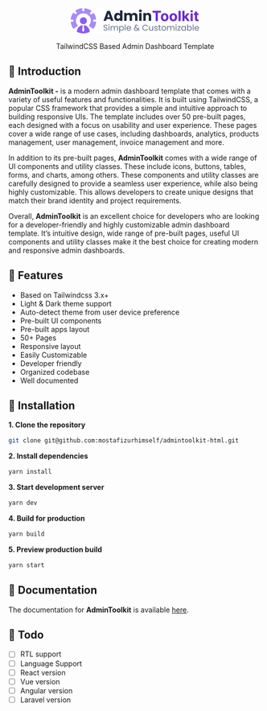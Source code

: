 <div align="center">
  <img src="./src/images/logo.png" height="50px">
  <p align="center">
    TailwindCSS Based Admin Dashboard Template
  </p>
</div>

## 📌 Introduction

**AdminToolkit -** is a modern admin dashboard template that comes with a variety of useful features and functionalities. It is built using TailwindCSS, a popular CSS framework that provides a simple and intuitive approach to building responsive UIs. The template includes over 50 pre-built pages, each designed with a focus on usability and user experience. These pages cover a wide range of use cases, including dashboards, analytics, products management, user management, invoice management and more.

In addition to its pre-built pages, **AdminToolkit** comes with a wide range of UI components and utility classes. These include icons, buttons, tables, forms, and charts, among others. These components and utility classes are carefully designed to provide a seamless user experience, while also being highly customizable. This allows developers to create unique designs that match their brand identity and project requirements.

Overall, **AdminToolkit** is an excellent choice for developers who are looking for a developer-friendly and highly customizable admin dashboard template. It’s intuitive design, wide range of pre-built pages, useful UI components and utility classes make it the best choice for creating modern and responsive admin dashboards.

## 📌 Features

- Based on Tailwindcss 3.x+
- Light & Dark theme support
- Auto-detect theme from user device preference
- Pre-built UI components
- Pre-built apps layout
- 50+ Pages
- Responsive layout
- Easily Customizable
- Developer friendly
- Organized codebase
- Well documented

## 📌 Installation

**1. Clone the repository**

```bash
git clone git@github.com:mostafizurhimself/admintoolkit-html.git
```

**2. Install dependencies**

```bash
yarn install
```

**3. Start development server**

```bash
yarn dev
```

**4. Build for production**

```bash
yarn build
```

**5. Preview production build**

```bash
yarn start
```

## 📌 Documentation

The documentation for **AdminToolkit** is available [here](./documentation.pdf).

## 📌 Todo

- [ ] RTL support
- [ ] Language Support
- [ ] React version
- [ ] Vue version
- [ ] Angular version
- [ ] Laravel version
